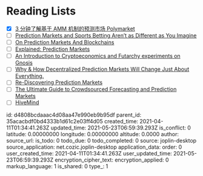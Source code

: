 # Reading Lists

- [x] [3 分钟了解基于 AMM 机制的预测市场 Polymarket](https://www.chainnews.com/articles/863531955506.htm)
- [ ] [Prediction Markets and Sports Betting Aren’t as Different as You Imagine](https://www.sportsbettingdime.com/guides/articles/prediction-markets/)
- [ ] [On Prediction Markets And Blockchains](https://allenfarrington.medium.com/on-prediction-markets-and-blockchain-48037d12039d)
- [ ] [Explained: Prediction Markets](https://schor.medium.com/decentralized-prediction-markets-explained-d9f0425d331c)
- [ ] [An Introduction to Cryptoeconomics and Futarchy experiments on Gnosis](https://medium.com/@consensus/an-introduction-to-cryptoeconomics-and-futarchy-experiments-on-gnosis-df85220f840a)
- [ ] [Why & How Decentralized Prediction Markets Will Change Just About Everything.](https://medium.com/@ConsenSys/why-how-decentralized-prediction-markets-will-change-just-about-everything-15ff02c98f7c)
- [ ] [Re-Discovering Prediction Markets](https://blog.aeternity.com/re-discovering-prediction-markets-ac2e780bb263)
- [ ] [The Ultimate Guide to Crowdsourced Forecasting and Prediction Markets](https://www.cultivatelabs.com/prediction-markets-guide/) 
- [ ] [HiveMind](https://bitcoinhivemind.com/papers/)

id: d4808bcdaaac4d08aa47e990eb9b95df
parent_id: 35acacbdf0bd4333b1d61c2e03ff4d05
created_time: 2021-04-11T01:34:41.263Z
updated_time: 2021-05-23T06:59:39.293Z
is_conflict: 0
latitude: 0.00000000
longitude: 0.00000000
altitude: 0.0000
author: 
source_url: 
is_todo: 0
todo_due: 0
todo_completed: 0
source: joplin-desktop
source_application: net.cozic.joplin-desktop
application_data: 
order: 0
user_created_time: 2021-04-11T01:34:41.263Z
user_updated_time: 2021-05-23T06:59:39.293Z
encryption_cipher_text: 
encryption_applied: 0
markup_language: 1
is_shared: 0
type_: 1